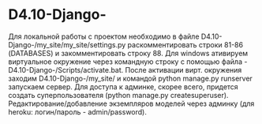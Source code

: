 # D4.10-Django-

Для локальной работы с проектом необходимо в файле D4.10-Django-/my_site/my_site/settings.py раскомментировать строки 81-86 (DATABASES) и закомментировать строку 88.
Для windows ативируем виртуальное окружение через командную строку с помощью файла - D4.10-Django-/Scripts/activate.bat.
После активации вирт. окружения заходим D4.10-Django-/my_site/ и командой python manage.py runserver запускаем сервер.
Для доступа к админке, скорее всего, придется создать суперпользователя (python manage.py createsuperuser).
Редактирование/добавление экземпляров моделей через админку (для heroku: логин/пароль - admin/password).
